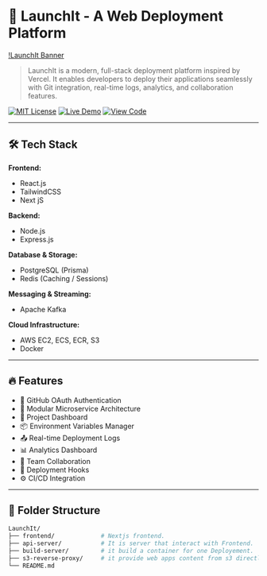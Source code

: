 ﻿
# 🚀 LaunchIt - A Web Deployment Platform

[!LaunchIt Banner](https://raw.githubusercontent.com/aditya1741/Launchit/refs/heads/main/Screenshot%202025-04-22%20095630.png)

> LaunchIt is a modern, full-stack deployment platform inspired by Vercel. 
  It enables developers to deploy their applications seamlessly with Git integration, real-time logs, analytics, and collaboration features.

[![MIT License](https://img.shields.io/badge/license-MIT-green.svg)](LICENSE)
[![Live Demo](https://img.shields.io/badge/Live-Demo-00bfff)](https://raw.githubusercontent.com/aditya1741/Launchit/refs/heads/main/Screenshot%202025-04-22%20095630.png)
[![View Code](https://img.shields.io/badge/View-Code-blue)](https://github.com/aditya1741/Launchit)

---

## 🛠️ Tech Stack

**Frontend:**
- React.js
- TailwindCSS
- Next jS


**Backend:**
- Node.js
- Express.js

**Database & Storage:**
- PostgreSQL (Prisma)
- Redis (Caching / Sessions)

**Messaging & Streaming:**
- Apache Kafka

**Cloud Infrastructure:**
- AWS EC2, ECS, ECR, S3
- Docker

---

## 🔥 Features

- 🔐 GitHub OAuth Authentication
- 🧩 Modular Microservice Architecture
- 📁 Project Dashboard
- 📦 Environment Variables Manager
- 📤 Real-time Deployment Logs
- 📊 Analytics Dashboard
- 👥 Team Collaboration
- 🚀 Deployment Hooks
- ⚙️ CI/CD Integration

---

## 🧭 Folder Structure

```bash
LaunchIt/
├── frontend/             # Nextjs frontend.
├── api-server/           # It is server that interact with Frontend.
├── build-server/         # it build a container for one Deployement.
├── s3-reverse-proxy/     # it provide web apps content from s3 directly.
└── README.md
